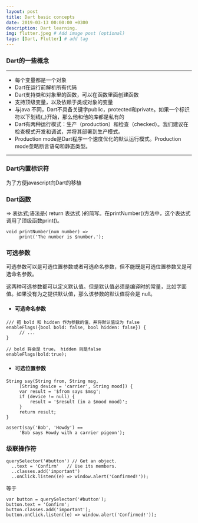 ```yaml
---
layout: post
title: Dart basic concepts
date: 2019-03-13 00:00:00 +0300
description: Dart learning.
img: flutter.jpeg # Add image post (optional)
tags: [Dart, Flutter] # add tag
---
```


### Dart的一些概念
---
- 每个变量都是一个对象
- Dart在运行前解析所有代码
- Dart支持类和对象里的函数，可以在函数里面创建函数
- 支持顶级变量，以及依赖于类或对象的变量
- 与java 不同，Dart不具备关键字public，protected和private。如果一个标识符以下划线(_)开始，那么他和他的库都是私有的
- Dart有两种运行模式：生产（production）和检查（checked）。我们建议在检查模式开发和调试，并将其部署到生产模式。
- Production mode是Dart程序一个速度优化的默认运行模式。Production mode忽略断言语句和静态类型。
--- 

### Dart内置标识符
为了方便javascript向Dart的移植


### Dart函数
  => 表达式;语法是{ return 表达式 }的简写。在printNumber()方法中，这个表达式调用了顶级函数print()。
```
void printNumber(num number) =>
     print('The number is $number.');
```

### 可选参数
可选参数可以是可选位置参数或者可选命名参数，但不能既是可选位置参数又是可选命名参数。

这两种可选参数都可以定义默认值。但是默认值必须是编译时的常量，比如字面值。如果没有为之提供默认值，那么该参数的默认值将会是 null。
- #### 可选命名参数
```
/// 把 bold 和 hidden 作为参数的值，并将默认值设为 false
enableFlags({bool bold: false, bool hidden: false}) {
     // ...
}

// bold 将会是 true， hidden 则是false
enableFlags(bold:true);
```
- #### 可选位置参数
```
String say(String from, String msg,
     [String device = 'carrier', String mood]) {
     var result = '$from says $msg';
     if (device != null) {
         result = '$result (in a $mood mood)';
     }
     return result;
}

assert(say('Bob', 'Howdy') == 
     'Bob says Howdy with a carrier pigeon');
```

### 级联操作符
```
querySelector('#button') // Get an object.
  ..text = 'Confirm'   // Use its members.
  ..classes.add('important')
  ..onClick.listen((e) => window.alert('Confirmed!'));
```
等于
```
var button = querySelector('#button');
button.text = 'Confirm';
button.classes.add('important');
button.onClick.listen((e) => window.alert('Confirmed!'));
```
